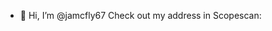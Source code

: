 - 👋 Hi, I’m @jamcfly67
Check out my address in Scopescan:


<!---
jamcfly67/jamcfly67 is a ✨ special ✨ repository because its `README.md` (this file) appears on your GitHub profile.
You can click the Preview link to take a look at your changes.
--->
